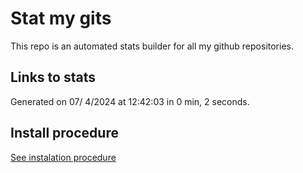# Stat my gits

This repo is an automated stats builder for all my github repositories.

## Links to stats


Generated on 07/ 4/2024 at 12:42:03 in 0 min, 2 seconds.

## Install procedure

[See instalation procedure](./src/install.md)
